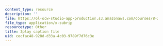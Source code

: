 ```yaml
---
content_type: resource
description: ''
file: https://ol-ocw-studio-app-production.s3.amazonaws.com/courses/8-334-statistical-mechanics-ii-statistical-physics-of-fields-spring-2014/cecfac48928dd33a4c039789f7d76c3e_bQ-miBkhy9M.srt
file_type: application/x-subrip
resourcetype: Other
title: 3play caption file
uid: cecfac48-928d-d33a-4c03-9789f7d76c3e
---
```

